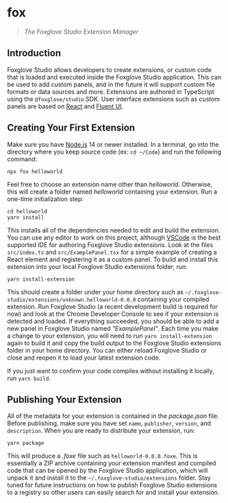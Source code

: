 # fox

> _The Foxglove Studio Extension Manager_

## Introduction

Foxglove Studio allows developers to create extensions, or custom code that is loaded and executed inside the Foxglove Studio application. This can be used to add custom panels, and in the future it will support custom file formats or data sources and more. Extensions are authored in TypeScript using the `@foxglove/studio` SDK. User interface extensions such as custom panels are based on [React](https://reactjs.org/) and [Fluent UI](https://developer.microsoft.com/en-us/fluentui#/).

## Creating Your First Extension

Make sure you have [Node.js](https://nodejs.org/) 14 or newer installed. In a terminal, go into the directory where you keep source code (ex: `cd ~/Code`) and run the following command:

```
npx fox helloworld
```

Feel free to choose an extension name other than _helloworld_. Otherwise, this will create a folder named _helloworld_ containing your extension. Run a one-time initialization step:

```
cd helloworld
yarn install
```

This installs all of the dependencies needed to edit and build the extension. You can use any editor to work on this project, although [VSCode](https://code.visualstudio.com/) is the best supported IDE for authoring Foxglove Studio extensions. Look at the files `src/index.ts` and `src/ExamplePanel.tsx` for a simple example of creating a React element and registering it as a custom panel. To build and install this extension into your local Foxglove Studio extensions folder, run:

```
yarn install-extension
```

This should create a folder under your home directory such as `~/.foxglove-studio/extensions/unknown.helloworld-0.0.0` containing your compiled extension. Run Foxglove Studio (a recent development build is required for now) and look at the Chrome Developer Console to see if your extension is detected and loaded. If everything succeeded, you should be able to add a new panel in Foxglove Studio named _"ExamplePanel"_. Each time you make a change to your extension, you will need to run `yarn install-extension` again to build it and copy the build output to the Foxglove Studio extensions folder in your home directory. You can either reload Foxglove Studio or close and reopen it to load your latest extension code.

If you just want to confirm your code compiles without installing it locally, run `yarn build`.

## Publishing Your Extension

All of the metadata for your extension is contained in the _package.json_ file. Before publishing, make sure you have set `name`, `publisher`, `version`, and `description`. When you are ready to distribute your extension, run:

```
yarn package
```

This will produce a _.foxe_ file such as `helloworld-0.0.0.foxe`. This is essentially a ZIP archive containing your extension manifest and compiled code that can be opened by the Foxglove Studio application, which will unpack it and install it to the `~/.foxglove-studio/extensions` folder. Stay tuned for future instructions on how to publish Foxglove Studio extensions to a registry so other users can easily search for and install your extension.
